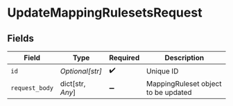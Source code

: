 # UpdateMappingRulesetsRequest


## Fields

| Field                               | Type                                | Required                            | Description                         |
| ----------------------------------- | ----------------------------------- | ----------------------------------- | ----------------------------------- |
| `id`                                | *Optional[str]*                     | :heavy_check_mark:                  | Unique ID                           |
| `request_body`                      | dict[str, *Any*]                    | :heavy_minus_sign:                  | MappingRuleset object to be updated |